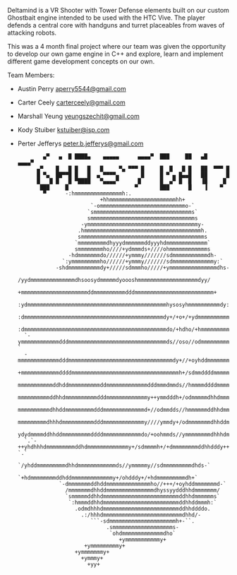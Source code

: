 Deltamind is a VR Shooter with Tower Defense elements built on our custom Ghostbait engine intended to be used with the HTC Vive.  The player defends a central core with handguns and turret placeables from waves of attacking robots.

This was a 4 month final project where our team was given the opportunity to develop our own game engine in C++ and explore, learn  and implement different game development concepts on our own.


Team Members:

- Austin Perry		aperry5544@gmail.com
- Carter Ceely		carterceely@gmail.com
- Marshall Yeung	yeungszechit@gmail.com
- Kody Stuiber		kstuiber@isp.com
- Perter Jefferys	peter.b.jefferys@gmail.com








			  ▄▀   ▄  █ ████▄    ▄▄▄▄▄      ▄▄▄▄▀  ███     ██   ▄█     ▄▄▄▄▀ 
			▄▀    █   █ █   █   █     ▀▄ ▀▀▀ █     █  █   █ █   ██  ▀▀▀ █    
			█ ▀▄  ██▀▀█ █   █  ▄ ▀▀▀▀▄       █     █ ▀ ▄ █▄▄█   ██      █    
			█   █ █   █ ▀████   ▀▄▄▄▄▀      █      █  ▄▀ █  █   ▐█     █     
			 ███     █                     ▀       ███      █    ▐    ▀      
			  ▀		 -:hmmmmmmmmmmmmmmmh:.        	                
		                        +hhmmmmmmmmmmmmmmmmmmmmmhh+   	                  
		                     `-ommmmmmmmmmmmmmmmmmmmmmmmmmmo-`                     
		                    `smmmmmmmmmmmmmmmmmmmmmmmmmmmmmmms`                    
		                    smmmmmmmmmmmmmmmmmmmmmmmmmmmmmmmmms                    
		                  -ymmmmmmmmmmmmmmmmmmmmmmmmmmmmmmmmmmmy-                  
		                 .hmmmmmmmmmmmmmmmmmmmmmmmmmmmmmmmmmmmmmh.                 
		                 smmmmmmmmmmmmmmmmmmmmmmmmmmmmmmmmmmmmmmms                 
		                `mmmmmmmmmdhyyydmmmmmmddyyyhdmmmmmmmmmmmmm`                
		                smmmmmmmmho////+ydmmmds+////ohmmmmmmmmmmmms                
		              -hdmmmmmmmdo//////+ymmmy///////sdmmmmmmmmmmmdh-              
		            `:ymmmmmmmmmho//////+ymmmy///////sdmmmmmmmmmmmmmy:`            
		          -shdmmmmmmmmmmdy+/////sdmmmho/////+ymmmmmmmmmmmmmmmdhs-          
		       /yydmmmmmmmmmmmmmmdhsoosydmmmmmdyoooshmmmmmmmmmmmmmmmmmmmdyy/       
		      +mmmmmmmmmmmmmmmmmmmmmddmmmmmmmmmmdddmmmmmmmmmmmmmmmmmmmmmmmmm+      
		    :ydmmmmmmmmmmmmmmmmmmmmmmmmmmmmmmmmmmmmmmmmmmmmhysosyhmmmmmmmmmmdy:    
		   :dmmmmmmmmmmmmmmmmmmmmmmmmmmmmmmmmmmmmmmmmmmmmdy+/+o+/+ydmmmmmmmmmmd:   
		  :dmmmmmmmmmmmmmmmmmmmmmmmmmmmmmmmmmmmmmmmmmmmmmdo/+hdho/+hmmmmmmmmmmmd:  
		`-ymmmmmmmmmmmmdddmmmmmmmmmmmmmmmmmmmmmmmmmmmmmmmds//oso//odmmmmmmmmmmmmy-`
		-mmmmmmmmmmmmmdddmmmmmmmmmmmmmmmmmmmmmmmmmmmmmmmmmdy+//+oyhddmmmmmmmmmmmmm-
		+mmmmmmmmmmmmddddmmmmmmmmmmmmmmmmmmmmmmmmmmmmmmmmmmh+/sdmmddddmmmmmmmmmmmm+
		mmmmmmmmmmmddhddmmmmmmmmmmddmmmmmmmmmmmmmdddmmmdmmds//hmmmmddddmmmmmmmmmmmm
		mmmmmmmmmmddhhdmmmmmmmmmmdddmmmmmmmmmmmmmy++ymmdddh+/odmmmmmdhhdmmmmmmmmmmm
		mmmmmmmmmmdhhddmmmmmmmmmdddmmmmmmmmmmmmmd+//odmmdds//hmmmmmmddhhdmmmmmmmmmm
		mmmmmmmmmdhhhdmmmmmmmmmmdddmmmmmmmmmmmmmy////ymmdy+/odmmmmmmmdhhddmmmmmmmmm
		ydydmmmmddhhddmmmmmmmmmddddmmmmmmmmmmmmdo/+oohmmds//ymmmmmmmmdhhhdmmmmmdydy
		`.`-++yhdhhhdmmmmmmmmmddhdmmmmmmmmmmmmmy+/sdmmmmh+/+dmmmmmmmmddhhdddy++-`.`
		       `/yhddmmmmmmmmmdhhdmmmmmmmmmmmmds//ymmmmmy//sdmmmmmmmmmdhds-`       
		         `+hdmmmmmmmmddhddmmmmmmmmmmmmmy+/ohdddy+/+hdmmmmmmmmmdh+`         
		           `-dmmmmmmmddhddmmmmmmmmmmmmmmho//+++/+oyhddmmmmmmmd-`           
		             /mmmmmmmdhhddmmmmmmmmmmmmmmmdhyssyydddhhdmmmmmmm/             
		             `smmmmmddhhdmmmmmmmmmmmmmmmmmmmmmmmmddhhdmmmmmms`             
		              `:hmmmddhhdmmmmmmmmmmmmmmmmmmmmmmmmddhhddmmmh:`              
		                .odmdhhhdmmmmmmmmmmmmmmmmmmmmmmmmddhhddddo.                
		                  .:/hhhdmmmmmmmmmmmmmmmmmmmmmmmmmdhhd/-                   
		                     ```-sdmmmmmmmmmmmmmmmmmmmmmh+-``.                     
		                          .smmmmmmmmmmmmmmmmmmms-                          
		                           `ohdmmmmmmmmmmmmmdho`                           
		                              +ymmmmmmmmmmmy+                              
					       +ymmmmmmmmmy+
						+ymmmmmmmy+
						  +ymmmy+
						    +yy+
